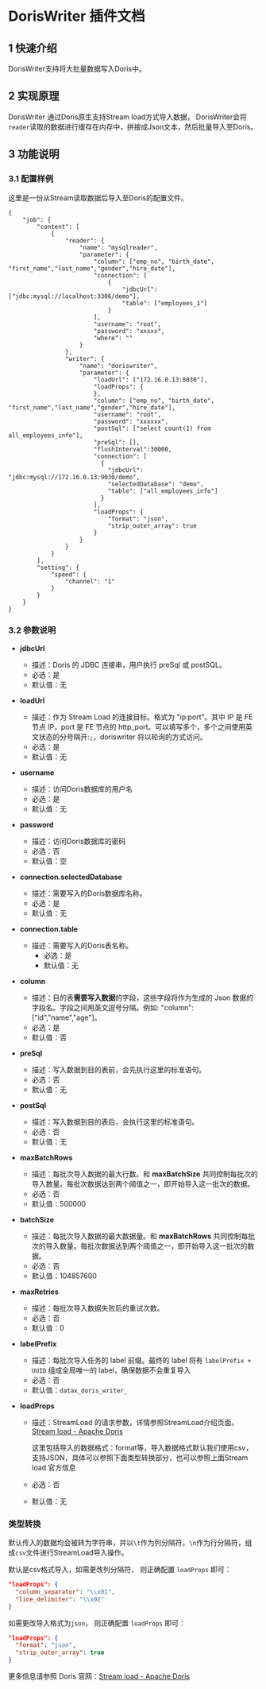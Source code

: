 # DorisWriter 插件文档

## 1 快速介绍
DorisWriter支持将大批量数据写入Doris中。

## 2 实现原理
DorisWriter 通过Doris原生支持Stream load方式导入数据， DorisWriter会将`reader`读取的数据进行缓存在内存中，拼接成Json文本，然后批量导入至Doris。

## 3 功能说明

### 3.1 配置样例

这里是一份从Stream读取数据后导入至Doris的配置文件。

```
{
    "job": {
        "content": [
            {
                "reader": {
                    "name": "mysqlreader",
                    "parameter": {
                        "column": ["emp_no", "birth_date", "first_name","last_name","gender","hire_date"],
                        "connection": [
                            {
                                "jdbcUrl": ["jdbc:mysql://localhost:3306/demo"],
                                "table": ["employees_1"]
                            }
                        ],
                        "username": "root",
                        "password": "xxxxx",
                        "where": ""
                    }
                },
                "writer": {
                    "name": "doriswriter",
                    "parameter": {
                        "loadUrl": ["172.16.0.13:8030"],
                        "loadProps": {
                        },
                        "column": ["emp_no", "birth_date", "first_name","last_name","gender","hire_date"],
                        "username": "root",
                        "password": "xxxxxx",
                        "postSql": ["select count(1) from all_employees_info"],
                        "preSql": [],
                        "flushInterval":30000,
                        "connection": [
                          {
                            "jdbcUrl": "jdbc:mysql://172.16.0.13:9030/demo",
                            "selectedDatabase": "demo",
                            "table": ["all_employees_info"]
                          }
                        ],
                        "loadProps": {
                            "format": "json",
                            "strip_outer_array": true
                        }
                    }
                }
            }
        ],
        "setting": {
            "speed": {
                "channel": "1"
            }
        }
    }
}
```

### 3.2 参数说明

* **jdbcUrl**

  - 描述：Doris 的 JDBC 连接串，用户执行 preSql 或 postSQL。
  - 必选：是
  - 默认值：无

* **loadUrl**

  - 描述：作为 Stream Load 的连接目标。格式为 "ip:port"。其中 IP 是 FE 节点 IP，port 是 FE 节点的 http_port。可以填写多个，多个之间使用英文状态的分号隔开:`;`，doriswriter 将以轮询的方式访问。
  - 必选：是
  - 默认值：无

* **username**

  - 描述：访问Doris数据库的用户名
  - 必选：是
  - 默认值：无

* **password**

  - 描述：访问Doris数据库的密码
  - 必选：否
  - 默认值：空

* **connection.selectedDatabase**
  - 描述：需要写入的Doris数据库名称。
  - 必选：是
  - 默认值：无

* **connection.table**
  - 描述：需要写入的Doris表名称。
    - 必选：是
    - 默认值：无

* **column**

  - 描述：目的表**需要写入数据**的字段，这些字段将作为生成的 Json 数据的字段名。字段之间用英文逗号分隔。例如: "column": ["id","name","age"]。
  - 必选：是
  - 默认值：否

* **preSql**

  - 描述：写入数据到目的表前，会先执行这里的标准语句。
  - 必选：否
  - 默认值：无

* **postSql**

  - 描述：写入数据到目的表后，会执行这里的标准语句。
  - 必选：否
  - 默认值：无


* **maxBatchRows**

  - 描述：每批次导入数据的最大行数。和 **maxBatchSize** 共同控制每批次的导入数量。每批次数据达到两个阈值之一，即开始导入这一批次的数据。
  - 必选：否
  - 默认值：500000

* **batchSize**

  - 描述：每批次导入数据的最大数据量。和 **maxBatchRows** 共同控制每批次的导入数量。每批次数据达到两个阈值之一，即开始导入这一批次的数据。
  - 必选：否
  - 默认值：104857600

* **maxRetries**

  - 描述：每批次导入数据失败后的重试次数。
  - 必选：否
  - 默认值：0

* **labelPrefix**

  - 描述：每批次导入任务的 label 前缀。最终的 label 将有 `labelPrefix + UUID` 组成全局唯一的 label，确保数据不会重复导入
  - 必选：否
  - 默认值：`datax_doris_writer_`

* **loadProps**

  - 描述：StreamLoad 的请求参数，详情参照StreamLoad介绍页面。[Stream load - Apache Doris](https://doris.apache.org/zh-CN/docs/data-operate/import/import-way/stream-load-manual)

    这里包括导入的数据格式：format等，导入数据格式默认我们使用csv，支持JSON，具体可以参照下面类型转换部分，也可以参照上面Stream load 官方信息

  - 必选：否

  - 默认值：无

### 类型转换

默认传入的数据均会被转为字符串，并以`\t`作为列分隔符，`\n`作为行分隔符，组成`csv`文件进行StreamLoad导入操作。

默认是csv格式导入，如需更改列分隔符， 则正确配置 `loadProps` 即可：

```json
"loadProps": {
  "column_separator": "\\x01",
  "line_delimiter": "\\x02"
}
```

如需更改导入格式为`json`， 则正确配置 `loadProps` 即可：
```json
"loadProps": {
  "format": "json",
  "strip_outer_array": true
}
```

更多信息请参照 Doris 官网：[Stream load - Apache Doris](https://doris.apache.org/zh-CN/docs/data-operate/import/import-way/stream-load-manual)